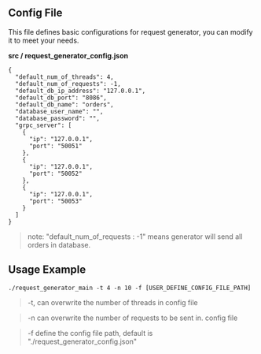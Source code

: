 ## Config File


This file defines  basic configurations for request generator, you can modify it to meet your needs.

**src / request_generator_config.json**
```
{
  "default_num_of_threads": 4,
  "default_num_of_requests": -1,
  "default_db_ip_address": "127.0.0.1",
  "default_db_port": "8086",
  "default_db_name": "orders",
  "database_user_name": "",
  "database_password": "",
  "grpc_server": [
    {
      "ip": "127.0.0.1",
      "port": "50051"
    },
    {
      "ip": "127.0.0.1",
      "port": "50052"
    },
    {
      "ip": "127.0.0.1",
      "port": "50053"
    }
  ]
}
```
>  note: "default_num_of_requests : -1" means  generator will send all orders in database. 


## Usage Example

```
./request_generator_main -t 4 -n 10 -f [USER_DEFINE_CONFIG_FILE_PATH]
```

> -t, can overwrite the number of threads in config file

> -n can overwrite the number of requests to be sent in. config file

> -f define the config file path, default is "./request_generator_config.json"
